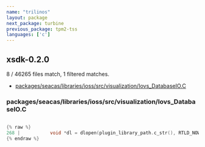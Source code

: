 ```yaml
---
name: "trilinos"
layout: package
next_package: turbine
previous_package: tpm2-tss
languages: ['c']
---
```

## xsdk-0.2.0
8 / 46265 files match, 1 filtered matches.

 - [packages/seacas/libraries/ioss/src/visualization/Iovs_DatabaseIO.C](#packagesseacaslibrariesiosssrcvisualizationiovs_databaseioc)

### packages/seacas/libraries/ioss/src/visualization/Iovs_DatabaseIO.C

```c

{% raw %}
268 |           void *dl = dlopen(plugin_library_path.c_str(), RTLD_NOW | RTLD_GLOBAL);
{% endraw %}

```